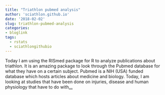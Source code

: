 ```yaml
---
title: "Triathlon pubmed analysis"
author: 'sciathlon.github.io'
date: '2018-02-02'
slug: triathlon-pubmed-analysis
categories:
- bloglink
tags:
  - rstats
  - sciathlongithubio
---
```


Today I am using the RISmed package for R to analyze publications about triathlon. It is an amazing package to look through the Pubmed database for what they have on a certain subject. Pubmed is a NIH (USA) funded database which hosts articles about medicine and biology. Today, I am looking at studies that have been done on injuries, disease and human physiology that have to do with[... <i class="fas fa-external-link-alt"></i>](https://Sciathlon.github.io/post/triathlon_pubmed_analysis/)

